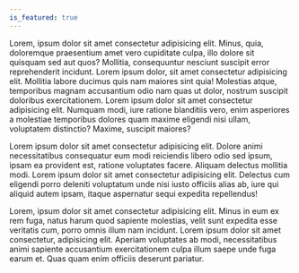 ```yaml
---
is_featured: true
---
```


Lorem, ipsum dolor sit amet consectetur adipisicing elit. Minus, quia, doloremque praesentium amet vero cupiditate culpa, illo dolore sit quisquam sed aut quos? Mollitia, consequuntur nesciunt suscipit error reprehenderit incidunt. Lorem ipsum dolor, sit amet consectetur adipisicing elit. Mollitia labore ducimus quis nam maiores sint quia! Molestias atque, temporibus magnam accusantium odio nam quas ut dolor, nostrum suscipit doloribus exercitationem. Lorem ipsum dolor sit amet consectetur adipisicing elit. Numquam modi, iure ratione blanditiis vero, enim asperiores a molestiae temporibus dolores quam maxime eligendi nisi ullam, voluptatem distinctio? Maxime, suscipit maiores?

Lorem ipsum dolor sit amet consectetur adipisicing elit. Dolore animi necessitatibus consequatur eum modi reiciendis libero odio sed ipsum, ipsam ea provident est, ratione voluptates facere. Aliquam delectus mollitia modi. Lorem ipsum dolor sit amet consectetur adipisicing elit. Delectus cum eligendi porro deleniti voluptatum unde nisi iusto officiis alias ab, iure qui aliquid autem ipsam, itaque aspernatur sequi expedita repellendus!

Lorem, ipsum dolor sit amet consectetur adipisicing elit. Minus in eum ex rem fuga, natus harum quod sapiente molestias, velit sunt expedita esse veritatis cum, porro omnis illum nam incidunt. Lorem ipsum dolor sit amet consectetur, adipisicing elit. Aperiam voluptates ab modi, necessitatibus animi sapiente accusantium exercitationem culpa illum saepe unde fuga earum et. Quas quam enim officiis deserunt pariatur.
